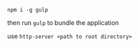 
`npm i -g gulp`

then run `gulp` to bundle the application

use `http-server <path to root directory>`

